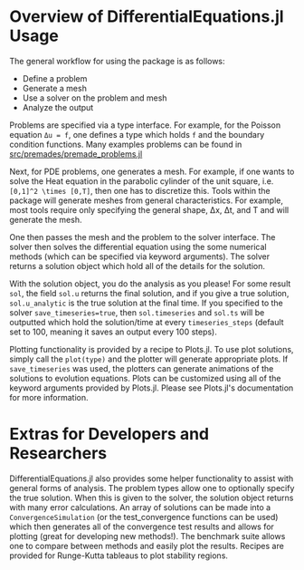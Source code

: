 # Overview of DifferentialEquations.jl Usage

The general workflow for using the package is as follows:

* Define a problem
* Generate a mesh
* Use a solver on the problem and mesh
* Analyze the output

Problems are specified via a type interface. For example, for the Poisson equation
``Δu = f``, one defines a type which holds `f` and the boundary condition functions.
Many examples problems can be found in <a href="https://github.com/ChrisRackauckas/DifferentialEquations.jl/blob/master/src/premades/premade_problems.jl">src/premades/premade_problems.jl</a>


Next, for PDE problems, one generates a mesh. For example, if one wants to solve the Heat equation
in the parabolic cylinder of the unit square, i.e. ``[0,1]^2 \times [0,T]``, then one
has to discretize this. Tools within the package will generate meshes from
general characteristics. For example, most tools require only specifying the
general shape, Δx, Δt, and T and will generate the mesh.

One then passes the mesh and the problem to the solver interface. The solver then
solves the differential equation using the some numerical methods (which can be
specified via keyword arguments). The solver returns a solution object which
hold all of the details for the solution.

With the solution object, you do the analysis as you please! For some result `sol`,
the field `sol.u` returns the final solution, and if you give a true solution,
`sol.u_analytic` is the true solution at the final time. If you specified to the solver
`save_timeseries=true`, then `sol.timeseries` and `sol.ts` will be outputted which hold the
solution/time at every `timeseries_steps` (default set to 100, meaning it saves an output
every 100 steps).

Plotting functionality is provided by a recipe to Plots.jl. To
use plot solutions, simply call the `plot(type)` and the plotter will generate
appropriate plots. If `save_timeseries` was used, the plotters can
generate animations of the solutions to evolution equations.
Plots can be customized using all of the keyword arguments
provided by Plots.jl. Please see Plots.jl's documentation for more information.

# Extras for Developers and Researchers

DifferentialEquations.jl also provides some helper functionality to assist
with general forms of analysis. The problem types allow one to optionally
specify the true solution. When this is given to the solver, the solution
object returns with many error calculations. An array of solutions
can be made into a `ConvergenceSimulation` (or the test_convergence functions
can be used) which then generates all of the convergence test results and
allows for plotting (great for developing new methods!). The benchmark suite
allows one to compare between methods and easily plot
the results. Recipes are provided for Runge-Kutta tableaus to plot stability
regions.
